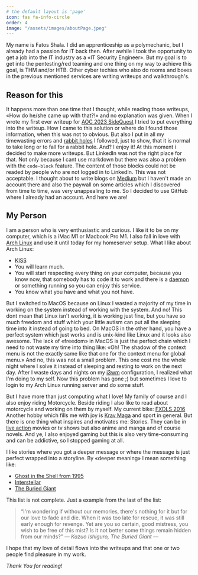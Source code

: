 ```yaml
---
# the default layout is 'page'
icon: fas fa-info-circle
order: 4
image: "/assets/images/aboutPage.jpeg"
---
```


My name is Fatos Shala. I did an apprenticeship as a polymechanic, but I already
had a passion for IT back then. After awhile I took the opportunity to get a job
into the IT industry as a «IT Security Engineer». But my goal is to get into the
pentesting/red teaming and one thing on my way to achieve this goal, is THM
and/or HTB. Other cyber techies who also do rooms and boxes in the previous
mentioned services are writing writeups and walkthrough's.

## Reason for this

It happens more than one time that I thought, while reading those writeups, «How
do he/she came up with that?!» and no explanation was given. When I wrote my
first ever writeup for
[AOC 2023 SideQuest](https://tryhackme.com/room/adventofcyber23sidequest) I
tried to put everything into the writeup. How I came to this solution or where
do I found those information, when this was not to obvious. But also I put in
all my timewasting errors and
[rabbit holes](https://en.wikipedia.org/wiki/Down_the_rabbit_hole#English_language_uses)
I followed, just to show, that it is normal to take long or to fall for a rabbit
hole. And? I enjoy it! At this moment i decided to make more writeups. But
LinkedIn was not the right place for that. Not only because I cant use markdown
but there was also a problem with the `code-block` feature. The content of those
blocks could not be readed by people who are not logged in to LinkedIn. This was
not acceptable. I thought about to write blogs on [Medium](https://medium.com/)
but I haven't made an account there and also the paywall on some articles which
I discovered from time to time, was very unappealing to me. So I decided to use
GitHub where I already had an account. And here we are!

## My Person

I am a person who is very enthusiastic and curious. I like it to be on my
computer, which is a iMac M1 or Macbook Pro M1. I also fall in love with
[Arch Linux](https://en.wikipedia.org/wiki/Arch_Linux) and use it until today
for my homeserver setup. What I like about Arch Linux:

- [KISS](https://en.wikipedia.org/wiki/KISS_principle)
- You will learn much.
- You will start respecting every thing on your computer, because you know now,
  that somebody has to code it to work and there is a
  [daemon](https://itsfoss.com/linux-daemons/) or something running so you can
  enjoy this service.
- You know what you have and what you not have.

But I switched to MacOS because on Linux I wasted a majority of my time in
working on the system instead of working with the system. And no! This dont mean
that Linux isn't working, it is working just fine, but you have so much freedom
and stuff which your little autism can put all the sleeping time into it instead
of going to bed. On MacOS in the other hand, you have a perfect system which
just works and is unix-kind like Linux and it looks also awesome. The lack of
«freedom» in MacOS is just the perfect chain which I need to not waste my time
into thing like: «Oh! The shadow of the context menu is not the exactly same
like that one for the context menu for global menu.» And no, this was not a
small problem. This one cost me the whole night where I solve it instead of
sleeping and resting to work on the next day. After I waste days and nights on
my [i3wm](https://i3wm.org/) configuration, I realized what I'm doing to my
self. Now this problem has gone ;) but sometimes I love to login to my Arch
Linux running server and do some stuff.

But I have more than just computing what I love! My family of course and I also
enjoy riding Motorcycle. Beside riding I also like to read about motorcycle and
working on them by myself. My current bike:
[FXDLS 2016](https://womanrider.com/2016/05/2016-harley-davidson-fxdls-low-rider-s-press-launch-unleashing-the-beast/)
Another hobby which fills me with joy is
[Krav Maga](https://en.wikipedia.org/wiki/Krav_Maga) and sport in general. But
there is one thing what inspires and motivates me: Stories. They can be in
[live action](https://en.wikipedia.org/wiki/Live_action) movies or tv shows but
also anime and manga and of course novels. And ye, I also enjoyed gaming but
this is also very time-consuming and can be addictive, so I stopped gaming at
all.

I like stories where you got a deeper message or where the message is just
perfect wrapped into a storyline. By «deeper meaning» I mean something like:

- [Ghost in the Shell from 1995](<https://en.wikipedia.org/wiki/Ghost_in_the_Shell_(1995_film)>)
- [Interstellar](<https://en.wikipedia.org/wiki/Interstellar_(film)>)
- [The Buried Giant](https://en.wikipedia.org/wiki/The_Buried_Giant)

This list is not complete. Just a example from the last of the list:

> “I'm wondering if without our memories, there's nothing for it but for our
> love to fade and die. When it was too late for rescue, it was still early
> enough for revenge. Yet are you so certain, good mistress, you wish to be free
> of this mist? Is it not better some things remain hidden from our minds?”
> <cite>― Kazuo Ishiguro, The Buried Giant ―</cite>

I hope that my love of detail flows into the writeups and that one or two people
find pleasure in my work.

_Thank You for reading!_
